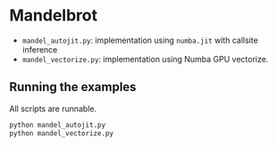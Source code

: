 # Mandelbrot

- `mandel_autojit.py`: implementation using `numba.jit` with callsite inference
- `mandel_vectorize.py`: implementation using Numba GPU vectorize.

## Running the examples

All scripts are runnable.

```bash
python mandel_autojit.py
python mandel_vectorize.py
```

